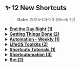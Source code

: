 ## ✨ 12 New Shortcuts

> **Date:** 2025-03-23 (Week 12)  

<details>
    <summary>
      <strong>
        <a href="https://shortcutomation.com/gallery/End%20the%20Day%20Right">End the Day Right (1)</a>
      </strong>
    </summary>

  - <details>
     <summary>
     <a href="https://shortcutomation.com/gallery/End%20the%20Day%20Right/Review%20Inbox">Review Inbox</a>
     </summary>
     <a href="https://www.icloud.com/shortcuts/635abe30347e45f08dcb42e5eefd393b">
     <img src="https://raw.githubusercontent.com/huaminghuangtw/Shortcutomation/main/All%20Shortcuts/End%20the%20Day%20Right/Review%20Inbox/qrcode.png" width="150" title="💁‍♂️ Click or scan me to download the Shortcut!"/>
     </a>
     </details>
</details>

<details>
    <summary>
      <strong>
        <a href="https://shortcutomation.com/gallery/Getting%20Things%20Done">Getting Things Done (2)</a>
      </strong>
    </summary>

  - <details>
     <summary>
     <a href="https://shortcutomation.com/gallery/Getting%20Things%20Done/%E2%A4%B5%EF%B8%8F%20Shut%20Down%20Sequence%201">⤵️ Shut Down Sequence 1</a>
     </summary>
     <a href="https://www.icloud.com/shortcuts/ace2b0ddfb894e5693aabb53e11631e7">
     <img src="https://raw.githubusercontent.com/huaminghuangtw/Shortcutomation/main/All%20Shortcuts/Getting%20Things%20Done/%E2%A4%B5%EF%B8%8F%20Shut%20Down%20Sequence%201/qrcode.png" width="150" title="💁‍♂️ Click or scan me to download the Shortcut!"/>
     </a>
     </details>

  - <details>
     <summary>
     <a href="https://shortcutomation.com/gallery/Getting%20Things%20Done/_EvergreenList2Markdown">_EvergreenList2Markdown</a>
     </summary>
     <a href="https://www.icloud.com/shortcuts/619598071fab424a98d2e59e67581628">
     <img src="https://raw.githubusercontent.com/huaminghuangtw/Shortcutomation/main/All%20Shortcuts/Getting%20Things%20Done/_EvergreenList2Markdown/qrcode.png" width="150" title="💁‍♂️ Click or scan me to download the Shortcut!"/>
     </a>
     </details>
</details>

<details>
    <summary>
      <strong>
        <a href="https://shortcutomation.com/gallery/Automation%20-%20Weekly">Automation - Weekly (1)</a>
      </strong>
    </summary>

  - <details>
     <summary>
     <a href="https://shortcutomation.com/gallery/Automation%20-%20Weekly/Sunday::Add%20Backup%20Shortcuts%20Library%20Reminder">Sunday::Add Backup Shortcuts Library Reminder</a>
     </summary>
     <a href="https://www.icloud.com/shortcuts/02b3268fc9e44340a183b23a719eb10b">
     <img src="https://raw.githubusercontent.com/huaminghuangtw/Shortcutomation/main/All%20Shortcuts/Automation%20-%20Weekly/Sunday::Add%20Backup%20Shortcuts%20Library%20Reminder/qrcode.png" width="150" title="💁‍♂️ Click or scan me to download the Shortcut!"/>
     </a>
     </details>
</details>

<details>
    <summary>
      <strong>
        <a href="https://shortcutomation.com/gallery/LifeOS%20Toolkits">LifeOS Toolkits (2)</a>
      </strong>
    </summary>

  - <details>
     <summary>
     <a href="https://shortcutomation.com/gallery/LifeOS%20Toolkits/%F0%9F%8C%B1%20NutritionFacts">🌱 NutritionFacts</a>
     </summary>
     <a href="https://www.icloud.com/shortcuts/baea2aa0331c4953a7833dad01c32955">
     <img src="https://raw.githubusercontent.com/huaminghuangtw/Shortcutomation/main/All%20Shortcuts/LifeOS%20Toolkits/%F0%9F%8C%B1%20NutritionFacts/qrcode.png" width="150" title="💁‍♂️ Click or scan me to download the Shortcut!"/>
     </a>
     </details>

  - <details>
     <summary>
     <a href="https://shortcutomation.com/gallery/LifeOS%20Toolkits/%F0%9F%A4%96%20ChatGPT">🤖 ChatGPT</a>
     </summary>
     <a href="https://www.icloud.com/shortcuts/cd6f006360ba4493bd617d2e81317992">
     <img src="https://raw.githubusercontent.com/huaminghuangtw/Shortcutomation/main/All%20Shortcuts/LifeOS%20Toolkits/%F0%9F%A4%96%20ChatGPT/qrcode.png" width="150" title="💁‍♂️ Click or scan me to download the Shortcut!"/>
     </a>
     </details>
</details>

<details>
    <summary>
      <strong>
        <a href="https://shortcutomation.com/gallery/Shortcuts%20Tutorials">Shortcuts Tutorials (1)</a>
      </strong>
    </summary>

  - <details>
     <summary>
     <a href="https://shortcutomation.com/gallery/Shortcuts%20Tutorials/Odd%20or%20Even%20Number">Odd or Even Number</a>
     </summary>
     <a href="https://www.icloud.com/shortcuts/149696651f9e4359a447ee42a9e4b2ea">
     <img src="https://raw.githubusercontent.com/huaminghuangtw/Shortcutomation/main/All%20Shortcuts/Shortcuts%20Tutorials/Odd%20or%20Even%20Number/qrcode.png" width="150" title="💁‍♂️ Click or scan me to download the Shortcut!"/>
     </a>
     </details>
</details>

<details>
    <summary>
      <strong>
        <a href="https://shortcutomation.com/gallery/Shortcutomation">Shortcutomation (3)</a>
      </strong>
    </summary>

  - <details>
     <summary>
     <a href="https://shortcutomation.com/gallery/Shortcutomation/Last%20Update%20Snapshot">Last Update Snapshot</a>
     </summary>
     <a href="https://www.icloud.com/shortcuts/f820a5d1302046a681fa3c7d4b920b3e">
     <img src="https://raw.githubusercontent.com/huaminghuangtw/Shortcutomation/main/All%20Shortcuts/Shortcutomation/Last%20Update%20Snapshot/qrcode.png" width="150" title="💁‍♂️ Click or scan me to download the Shortcut!"/>
     </a>
     </details>

  - <details>
     <summary>
     <a href="https://shortcutomation.com/gallery/Shortcutomation/Create%20README">Create README</a>
     </summary>
     <a href="https://www.icloud.com/shortcuts/0a88bc3a0cf94af2873689242f2185bc">
     <img src="https://raw.githubusercontent.com/huaminghuangtw/Shortcutomation/main/All%20Shortcuts/Shortcutomation/Create%20README/qrcode.png" width="150" title="💁‍♂️ Click or scan me to download the Shortcut!"/>
     </a>
     </details>

  - <details>
     <summary>
     <a href="https://shortcutomation.com/gallery/Shortcutomation/Create%20CHANGELOG">Create CHANGELOG</a>
     </summary>
     <a href="https://www.icloud.com/shortcuts/35a251d31d6e46179d94e357268ff706">
     <img src="https://raw.githubusercontent.com/huaminghuangtw/Shortcutomation/main/All%20Shortcuts/Shortcutomation/Create%20CHANGELOG/qrcode.png" width="150" title="💁‍♂️ Click or scan me to download the Shortcut!"/>
     </a>
     </details>
</details>

<details>
    <summary>
      <strong>
        <a href="https://shortcutomation.com/gallery/Siri">Siri (2)</a>
      </strong>
    </summary>

  - <details>
     <summary>
     <a href="https://shortcutomation.com/gallery/Siri/%E6%92%AD%E6%94%BE%E9%9F%B3%E6%A8%82">播放音樂</a>
     </summary>
     <a href="https://www.icloud.com/shortcuts/58219c6201bf426783b37d55b31eb754">
     <img src="https://raw.githubusercontent.com/huaminghuangtw/Shortcutomation/main/All%20Shortcuts/Siri/%E6%92%AD%E6%94%BE%E9%9F%B3%E6%A8%82/qrcode.png" width="150" title="💁‍♂️ Click or scan me to download the Shortcut!"/>
     </a>
     </details>

  - <details>
     <summary>
     <a href="https://shortcutomation.com/gallery/Siri/%E9%9A%A8%E6%A9%9F%E6%92%AD%E6%94%BE%E9%9F%B3%E6%A8%82">隨機播放音樂</a>
     </summary>
     <a href="https://www.icloud.com/shortcuts/e240ac5d3c7e4cbf98e960b4739a1677">
     <img src="https://raw.githubusercontent.com/huaminghuangtw/Shortcutomation/main/All%20Shortcuts/Siri/%E9%9A%A8%E6%A9%9F%E6%92%AD%E6%94%BE%E9%9F%B3%E6%A8%82/qrcode.png" width="150" title="💁‍♂️ Click or scan me to download the Shortcut!"/>
     </a>
     </details>

</details>
